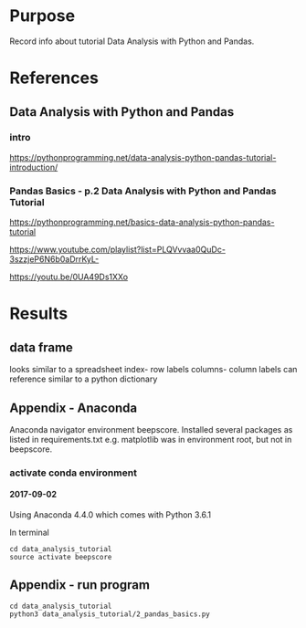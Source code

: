 # Purpose
Record info about tutorial Data Analysis with Python and Pandas.

# References

## Data Analysis with Python and Pandas
### intro
https://pythonprogramming.net/data-analysis-python-pandas-tutorial-introduction/
### Pandas Basics - p.2 Data Analysis with Python and Pandas Tutorial
https://pythonprogramming.net/basics-data-analysis-python-pandas-tutorial

https://www.youtube.com/playlist?list=PLQVvvaa0QuDc-3szzjeP6N6b0aDrrKyL-

https://youtu.be/0UA49Ds1XXo

# Results

## data frame
looks similar to a spreadsheet
index- row labels
columns- column labels
can reference similar to a python dictionary

## Appendix - Anaconda

Anaconda navigator environment beepscore.
Installed several packages as listed in requirements.txt
e.g. matplotlib was in environment root, but not in beepscore.

### activate conda environment
#### 2017-09-02
Using Anaconda 4.4.0 which comes with Python 3.6.1

In terminal  

    cd data_analysis_tutorial
    source activate beepscore

## Appendix - run program

    cd data_analysis_tutorial
    python3 data_analysis_tutorial/2_pandas_basics.py
